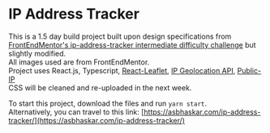 # IP Address Tracker  

This is a 1.5 day build project built upon design specifications from [FrontEndMentor's ip-address-tracker intermediate difficulty challenge](https://www.frontendmentor.io/challenges/ip-address-tracker-I8-0yYAH0) but slightly modified.  
All images used are from FrontEndMentor.  
Project uses React.js, Typescript, [React-Leaflet](https://react-leaflet.js.org/), [IP Geolocation API](https://geo.ipify.org/), [Public-IP](https://www.npmjs.com/package/public-ip)  
CSS will be cleaned and re-uploaded in the next week.  
  
To start this project, download the files and run `yarn start`.  
Alternatively, you can travel to this link: [https://asbhaskar.com/ip-address-tracker/](https://asbhaskar.com/ip-address-tracker/)